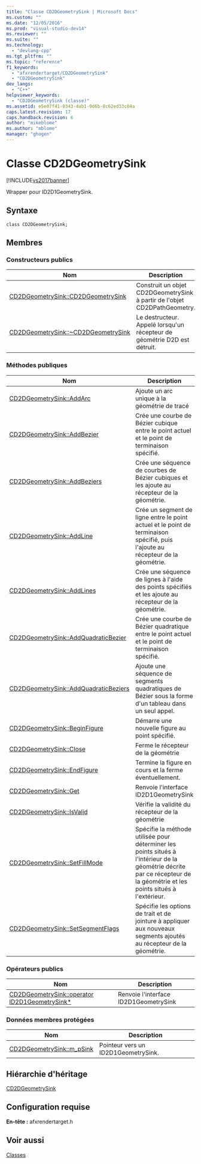 ```yaml
---
title: "Classe CD2DGeometrySink | Microsoft Docs"
ms.custom: ""
ms.date: "12/05/2016"
ms.prod: "visual-studio-dev14"
ms.reviewer: ""
ms.suite: ""
ms.technology: 
  - "devlang-cpp"
ms.tgt_pltfrm: ""
ms.topic: "reference"
f1_keywords: 
  - "afxrendertarget/CD2DGeometrySink"
  - "CD2DGeometrySink"
dev_langs: 
  - "C++"
helpviewer_keywords: 
  - "CD2DGeometrySink (classe)"
ms.assetid: e5e07f41-0343-4ab1-9d6b-8c62ed33c04a
caps.latest.revision: 17
caps.handback.revision: 6
author: "mikeblome"
ms.author: "mblome"
manager: "ghogen"
---
```

# Classe CD2DGeometrySink
[!INCLUDE[vs2017banner](../../assembler/inline/includes/vs2017banner.md)]

Wrapper pour ID2D1GeometrySink.  
  
## Syntaxe  
  
```  
class CD2DGeometrySink;  
```  
  
## Membres  
  
### Constructeurs publics  
  
|Nom|Description|  
|---------|-----------------|  
|[CD2DGeometrySink::CD2DGeometrySink](../Topic/CD2DGeometrySink::CD2DGeometrySink.md)|Construit un objet CD2DGeometrySink à partir de l'objet CD2DPathGeometry.|  
|[CD2DGeometrySink::~CD2DGeometrySink](../Topic/CD2DGeometrySink::~CD2DGeometrySink.md)|Le destructeur.  Appelé lorsqu'un récepteur de géométrie D2D est détruit.|  
  
### Méthodes publiques  
  
|Nom|Description|  
|---------|-----------------|  
|[CD2DGeometrySink::AddArc](../Topic/CD2DGeometrySink::AddArc.md)|Ajoute un arc unique à la géométrie de tracé|  
|[CD2DGeometrySink::AddBezier](../Topic/CD2DGeometrySink::AddBezier.md)|Crée une courbe de Bézier cubique entre le point actuel et le point de terminaison spécifié.|  
|[CD2DGeometrySink::AddBeziers](../Topic/CD2DGeometrySink::AddBeziers.md)|Crée une séquence de courbes de Bézier cubiques et les ajoute au récepteur de la géométrie.|  
|[CD2DGeometrySink::AddLine](../Topic/CD2DGeometrySink::AddLine.md)|Crée un segment de ligne entre le point actuel et le point de terminaison spécifié, puis l'ajoute au récepteur de la géométrie.|  
|[CD2DGeometrySink::AddLines](../Topic/CD2DGeometrySink::AddLines.md)|Crée une séquence de lignes à l'aide des points spécifiés et les ajoute au récepteur de la géométrie.|  
|[CD2DGeometrySink::AddQuadraticBezier](../Topic/CD2DGeometrySink::AddQuadraticBezier.md)|Crée une courbe de Bézier quadratique entre le point actuel et le point de terminaison spécifié.|  
|[CD2DGeometrySink::AddQuadraticBeziers](../Topic/CD2DGeometrySink::AddQuadraticBeziers.md)|Ajoute une séquence de segments quadratiques de Bézier sous la forme d'un tableau dans un seul appel.|  
|[CD2DGeometrySink::BeginFigure](../Topic/CD2DGeometrySink::BeginFigure.md)|Démarre une nouvelle figure au point spécifié.|  
|[CD2DGeometrySink::Close](../Topic/CD2DGeometrySink::Close.md)|Ferme le récepteur de la géométrie|  
|[CD2DGeometrySink::EndFigure](../Topic/CD2DGeometrySink::EndFigure.md)|Termine la figure en cours et la ferme éventuellement.|  
|[CD2DGeometrySink::Get](../Topic/CD2DGeometrySink::Get.md)|Renvoie l'interface ID2D1GeometrySink|  
|[CD2DGeometrySink::IsValid](../Topic/CD2DGeometrySink::IsValid.md)|Vérifie la validité du récepteur de la géométrie|  
|[CD2DGeometrySink::SetFillMode](../Topic/CD2DGeometrySink::SetFillMode.md)|Spécifie la méthode utilisée pour déterminer les points situés à l'intérieur de la géométrie décrite par ce récepteur de la géométrie et les points situés à l'extérieur.|  
|[CD2DGeometrySink::SetSegmentFlags](../Topic/CD2DGeometrySink::SetSegmentFlags.md)|Spécifie les options de trait et de jointure à appliquer aux nouveaux segments ajoutés au récepteur de la géométrie.|  
  
### Opérateurs publics  
  
|Nom|Description|  
|---------|-----------------|  
|[CD2DGeometrySink::operator ID2D1GeometrySink\*](../Topic/CD2DGeometrySink::operator%20ID2D1GeometrySink*.md)|Renvoie l'interface ID2D1GeometrySink|  
  
### Données membres protégées  
  
|Nom|Description|  
|---------|-----------------|  
|[CD2DGeometrySink::m\_pSink](../Topic/CD2DGeometrySink::m_pSink.md)|Pointeur vers un ID2D1GeometrySink.|  
  
## Hiérarchie d'héritage  
 [CD2DGeometrySink](../../mfc/reference/cd2dgeometrysink-class.md)  
  
## Configuration requise  
 **En\-tête :** afxrendertarget.h  
  
## Voir aussi  
 [Classes](../../mfc/reference/mfc-classes.md)